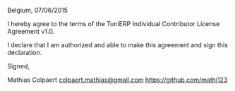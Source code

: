Belgium, 07/06/2015

I hereby agree to the terms of the TuniERP Individual Contributor License
Agreement v1.0.

I declare that I am authorized and able to make this agreement and sign this
declaration.

Signed,

Mathias Colpaert colpaert.mathias@gmail.com https://github.com/mathi123